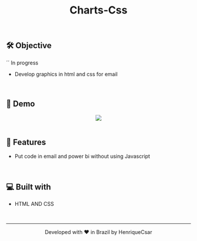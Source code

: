 
<h1 align="center">
  Charts-Css
</h1>
<br>


## 🛠️ Objective
´´ In progress

- Develop graphics in html and css for email
<br>


## 🚀 Demo
<div align="center"><img  src="https://i.ibb.co/YNNWLXj/v1.png">
</div>
<br>



## 🧐 Features
- Put code in email and power bi without using Javascript
<br>


## 💻 Built with
- HTML AND CSS
<br>


<hr>
<p align="center">
Developed with ❤️ in Brazil by HenriqueCsar 
</p>
